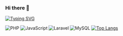 ### Hi there 👋


[![Typing SVG](https://readme-typing-svg.herokuapp.com?color=%2336BCF7&lines=I'm+a+PHP+-programmer)](https://git.io/typing-svg)

![PHP](https://img.shields.io/badge/php-%23777BB4.svg?style=for-the-badge&logo=php&logoColor=white)
![JavaScript](https://img.shields.io/badge/javascript-%23323330.svg?style=for-the-badge&logo=javascript&logoColor=%23F7DF1E)
![Laravel](https://img.shields.io/badge/laravel-%23FF2D20.svg?style=for-the-badge&logo=laravel&logoColor=white)
![MySQL](https://img.shields.io/badge/mysql-%2300f.svg?style=for-the-badge&logo=mysql&logoColor=white)
[![Top Langs](https://github-readme-stats.vercel.app/api/top-langs/?username=anuraghazra)](https://github.com/neponymay/neponymay)
